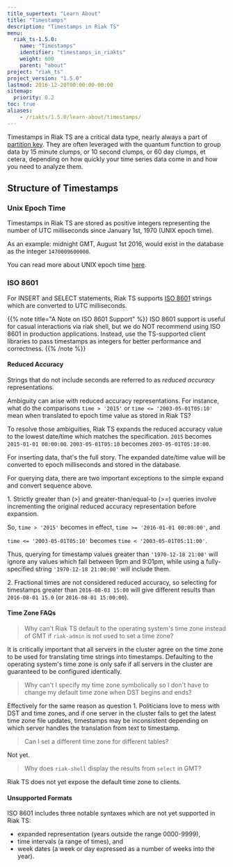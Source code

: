 ```yaml
---
title_supertext: "Learn About"
title: "Timestamps"
description: "Timestamps in Riak TS"
menu:
  riak_ts-1.5.0:
    name: "Timestamps"
    identifier: "timestamps_in_riakts"
    weight: 600
    parent: "about"
project: "riak_ts"
project_version: "1.5.0"
lastmod: 2016-12-20T00:00:00-00:00
sitemap:
  priority: 0.2
toc: true
aliases:
    - /riakts/1.5.0/learn-about/timestamps/
---
```


[ISO 8601]: https://en.wikipedia.org/wiki/ISO_8601
[planning partition]: ../../using/planning#partition-key
[UNIX time]: https://en.wikipedia.org/wiki/Unix_time

Timestamps in Riak TS are a critical data type, nearly always a part of [partition key][planning partition]. They are often leveraged with the quantum function to group data by 15 minute clumps, or 10 second clumps, or 60 day clumps, et cetera, depending on how quickly your time series data come in and how you need to analyze them.

## Structure of Timestamps

### Unix Epoch Time

Timestamps in Riak TS are stored as positive integers representing the
number of UTC milliseconds since January 1st, 1970 (UNIX epoch
time).

As an example: midnight GMT, August 1st 2016, would exist in
the database as the integer `1470009600000`.

You can read more about UNIX epoch time [here][UNIX time].

### ISO 8601

For INSERT and SELECT statements, Riak TS supports [ISO 8601] strings which are converted to UTC milliseconds.

{{% note title="A Note on ISO 8601 Support" %}}
ISO 8601 support is useful for casual interactions via riak shell, but we do NOT recommend using ISO 8601 in production applications. Instead, use the TS-supported client libraries to pass timestamps as integers for better performance and correctness.
{{% /note %}}

#### Reduced Accuracy

Strings that do not include seconds are referred to as *reduced accuracy* representations.

Ambiguity can arise with reduced accuracy representations. For instance, what do the comparisons `time > '2015'` or `time <= '2003-05-01T05:10'`
mean when translated to epoch time value as stored in Riak TS?

To resolve those ambiguities, Riak TS expands the reduced accuracy
value to the lowest date/time which matches the specification. `2015`
becomes `2015-01-01 00:00:00`. `2003-05-01T05:10` becomes
`2003-05-01T05:10:00`.

For inserting data, that's the full story. The expanded date/time
value will be converted to epoch milliseconds and stored in the
database.

For querying data, there are two important exceptions to the simple
expand and convert sequence above.

1\. Strictly greater than (>) and greater-than/equal-to (>=) queries involve
incrementing the original reduced accuracy representation before
expansion.

So, `time > '2015'` becomes in effect, `time >= '2016-01-01
00:00:00'`, and

`time <= '2003-05-01T05:10'` becomes `time < '2003-05-01T05:11:00'`.

Thus, querying for timestamp values greater than `'1970-12-18 21:00'`
will ignore any values which fall between 9pm and 9:01pm, while using
a fully-specified string `'1970-12-18 21:00:00'` will include them.

2\. Fractional times are not considered reduced accuracy, so selecting for
timestamps greater than `2016-08-03 15:00` will give different
results than `2016-08-01 15.0` (or `2016-08-01 15:00:00`).

#### Time Zone FAQs

> Why can't Riak TS default to the operating system's time zone
> instead of GMT if `riak-admin` is not used to set a time zone?

It is critically important that all servers in the cluster agree on
the time zone to be used for translating time strings into
timestamps. Defaulting to the operating system's time zone is only
safe if all servers in the cluster are guaranteed to be configured
identically.

> Why can't I specify my time zone symbolically so I don't have to
> change my default time zone when DST begins and ends?

Effectively for the same reason as question 1. Politicians love to
mess with DST and time zones, and if one server in the cluster fails
to get the latest time zone file updates, timestamps may be
inconsistent depending on which server handles the translation from
text to timestamp.

> Can I set a different time zone for different tables?

Not yet.

> Why does `riak-shell` display the results from `select` in GMT?

Riak TS does not yet expose the default time zone to clients.

#### Unsupported Formats

ISO 8601 includes three notable syntaxes which are not yet supported
in Riak TS:

* expanded representation (years outside the range
0000-9999),
* time intervals (a range of times), and
* week dates (a week or day expressed as a number of weeks into the year).
